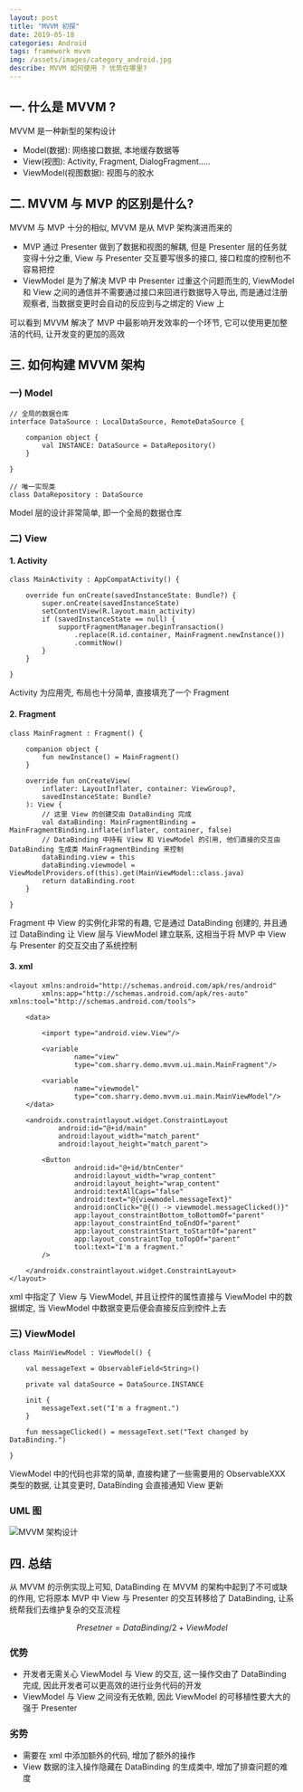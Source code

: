 ```yaml
---
layout: post
title: "MVVM 初探"
date: 2019-05-18
categories: Android
tags: framework mvvm
img: /assets/images/category_android.jpg
describe: MVVM 如何使用 ? 优势在哪里?
---
```

## 一. 什么是 MVVM ?
MVVM 是一种新型的架构设计
- Model(数据): 网络接口数据, 本地缓存数据等
- View(视图): Activity, Fragment, DialogFragment.....
- ViewModel(视图数据): 视图与的胶水

## 二. MVVM 与 MVP 的区别是什么?
MVVM 与 MVP 十分的相似, MVVM 是从 MVP 架构演进而来的
- MVP 通过 Presenter 做到了数据和视图的解耦, 但是 Presenter 层的任务就变得十分之重, View 与 Presenter 交互要写很多的接口, 接口粒度的控制也不容易把控
- ViewModel 是为了解决 MVP 中 Presenter 过重这个问题而生的, ViewModel 和 View 之间的通信并不需要通过接口来回进行数据导入导出, 而是通过注册观察者, 当数据变更时会自动的反应到与之绑定的 View 上

可以看到 MVVM 解决了 MVP 中最影响开发效率的一个环节, 它可以使用更加整洁的代码, 让开发变的更加的高效


## 三. 如何构建 MVVM 架构
### 一) Model
```
// 全局的数据仓库
interface DataSource : LocalDataSource, RemoteDataSource {

    companion object {
        val INSTANCE: DataSource = DataRepository()
    }

}

// 唯一实现类
class DataRepository : DataSource
```
Model 层的设计非常简单, 即一个全局的数据仓库

### 二) View
#### 1. Activity
```
class MainActivity : AppCompatActivity() {

    override fun onCreate(savedInstanceState: Bundle?) {
        super.onCreate(savedInstanceState)
        setContentView(R.layout.main_activity)
        if (savedInstanceState == null) {
            supportFragmentManager.beginTransaction()
                .replace(R.id.container, MainFragment.newInstance())
                .commitNow()
        }
    }

}
```
Activity 为应用壳, 布局也十分简单, 直接填充了一个 Fragment

#### 2. Fragment
```
class MainFragment : Fragment() {

    companion object {
        fun newInstance() = MainFragment()
    }

    override fun onCreateView(
        inflater: LayoutInflater, container: ViewGroup?,
        savedInstanceState: Bundle?
    ): View {
        // 这里 View 的创建交由 DataBinding 完成
        val dataBinding: MainFragmentBinding = MainFragmentBinding.inflate(inflater, container, false)
        // DataBinding 中持有 View 和 ViewModel 的引用, 他们直接的交互由 DataBinding 生成类 MainFragmentBinding 来控制
        dataBinding.view = this
        dataBinding.viewmodel = ViewModelProviders.of(this).get(MainViewModel::class.java)
        return dataBinding.root
    }

}
```
Fragment 中 View 的实例化非常的有趣, 它是通过 DataBinding 创建的, 并且通过 DataBinding 让 View 层与 ViewModel 建立联系, 这相当于将 MVP 中 View 与 Presenter 的交互交由了系统控制

#### 3. xml
```
<layout xmlns:android="http://schemas.android.com/apk/res/android"
        xmlns:app="http://schemas.android.com/apk/res-auto" xmlns:tool="http://schemas.android.com/tools">

    <data>

        <import type="android.view.View"/>

        <variable
                name="view"
                type="com.sharry.demo.mvvm.ui.main.MainFragment"/>

        <variable
                name="viewmodel"
                type="com.sharry.demo.mvvm.ui.main.MainViewModel"/>
    </data>

    <androidx.constraintlayout.widget.ConstraintLayout
            android:id="@+id/main"
            android:layout_width="match_parent"
            android:layout_height="match_parent">

        <Button
                android:id="@+id/btnCenter"
                android:layout_width="wrap_content"
                android:layout_height="wrap_content"
                android:textAllCaps="false"
                android:text="@{viewmodel.messageText}"
                android:onClick="@{() -> viewmodel.messageClicked()}"
                app:layout_constraintBottom_toBottomOf="parent"
                app:layout_constraintEnd_toEndOf="parent"
                app:layout_constraintStart_toStartOf="parent"
                app:layout_constraintTop_toTopOf="parent"
                tool:text="I'm a fragment."
        />

    </androidx.constraintlayout.widget.ConstraintLayout>
</layout>
```
xml 中指定了 View 与 ViewModel, 并且让控件的属性直接与 ViewModel 中的数据绑定, 当 ViewModel 中数据变更后便会直接反应到控件上去


### 三) ViewModel
```
class MainViewModel : ViewModel() {

    val messageText = ObservableField<String>()

    private val dataSource = DataSource.INSTANCE

    init {
        messageText.set("I'm a fragment.")
    }

    fun messageClicked() = messageText.set("Text changed by DataBinding.")

}
```
ViewModel 中的代码也非常的简单, 直接构建了一些需要用的 ObservableXXX 类型的数据, 让其变更时, DataBinding 会直接通知 View 更新

### UML 图
![MVVM 架构设计](62581B9EE49F485DB5CAAC5E029408FA)

## 四. 总结
从 MVVM 的示例实现上可知, DataBinding 在 MVVM 的架构中起到了不可或缺的作用, 它将原本 MVP 中 View 与 Presenter 的交互转移给了 DataBinding, 让系统帮我们去维护复杂的交互流程
```math
Presetner = DataBinding/2 + ViewModel
```

### 优势
- 开发者无需关心 ViewModel 与 View 的交互, 这一操作交由了 DataBinding 完成, 因此开发者可以更高效的进行业务代码的开发
- ViewModel 与 View 之间没有无依赖, 因此 ViewModel 的可移植性要大大的强于 Presenter

### 劣势
- 需要在 xml 中添加额外的代码, 增加了额外的操作
- View 数据的注入操作隐藏在 DataBinding 的生成类中, 增加了排查问题的难度